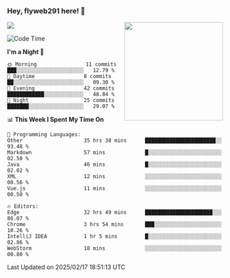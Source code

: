 ### Hey, flyweb291 here! 👋

![](https://metrics.lecoq.io/cherry291?template=classic&config.timezone=Asia%2FShanghai)
<img align='right' src="https://media.giphy.com/media/M9gbBd9nbDrOTu1Mqx/giphy.gif" width="230">
<!-- ![](https://github-readme-stats-ouuan.vercel.app/api?username=flyweb291&theme=dark&show_icons=true) -->

<!--START_SECTION:waka-->
![Code Time](http://img.shields.io/badge/Code%20Time-919%20hrs%2051%20mins-blue)

**I'm a Night 🦉** 

```text
🌞 Morning                11 commits          ███░░░░░░░░░░░░░░░░░░░░░░   12.79 % 
🌆 Daytime                8 commits           ██░░░░░░░░░░░░░░░░░░░░░░░   09.30 % 
🌃 Evening                42 commits          ████████████░░░░░░░░░░░░░   48.84 % 
🌙 Night                  25 commits          ███████░░░░░░░░░░░░░░░░░░   29.07 % 
```


📊 **This Week I Spent My Time On** 

```text
💬 Programming Languages: 
Other                    35 hrs 38 mins      ███████████████████████░░   93.48 % 
Markdown                 57 mins             █░░░░░░░░░░░░░░░░░░░░░░░░   02.50 % 
Java                     46 mins             █░░░░░░░░░░░░░░░░░░░░░░░░   02.02 % 
XML                      12 mins             ░░░░░░░░░░░░░░░░░░░░░░░░░   00.56 % 
Vue.js                   11 mins             ░░░░░░░░░░░░░░░░░░░░░░░░░   00.50 % 

🔥 Editors: 
Edge                     32 hrs 49 mins      ██████████████████████░░░   86.07 % 
Chrome                   3 hrs 54 mins       ███░░░░░░░░░░░░░░░░░░░░░░   10.26 % 
IntelliJ IDEA            1 hr 5 mins         █░░░░░░░░░░░░░░░░░░░░░░░░   02.86 % 
WebStorm                 18 mins             ░░░░░░░░░░░░░░░░░░░░░░░░░   00.80 % 
```


 Last Updated on 2025/02/17 18:51:13 UTC
<!--END_SECTION:waka-->

<!--
**flyweb291/数字游牧人** is a ✨ _special_ ✨ repository because its `README.md` (this file) appears on your GitHub profile.

Here are some ideas to get you started:

- 🔭 I’m currently working on ...
- 🌱 I’m currently learning ...
- 👯 I’m looking to collaborate on ...
- 🤔 I’m looking for help with ...
- 💬 Ask me about ...
- 📫 How to reach me: ...
- 😄 Pronouns: ...
- ⚡ Fun fact: ...
-->
